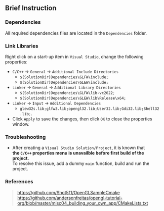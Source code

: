 ## Brief Instruction
### Dependencies
All required dependencies files are located in the `Dependencies` folder.

### Link Libraries
Right click on a start-up item in `Visual Studio`, change the following properties:
* `C/C++` -> `General` -> `Additional Include Directories` <br>
    * `$(SolutionDir)Dependencies\GLFW\include;`
    * `$(SolutionDir)Dependencies\GLEW\include;`
* `Linker` -> `General` -> `Additional Library Directories` <br>
    * `$(SolutionDir)Dependencies\GLFW\lib-vc2022;`
    * `$(SolutionDir)Dependencies\GLEW\lib\Release\x64;`
* `Linker` -> `Input` -> `Additional Dependencies` <br>
    * `glew32s.lib;glfw3.lib;opengl32.lib;User32.lib;Gdi32.lib;Shell32.lib;`.
* Click `Apply` to save the changes, then click `OK` to close the properties window.

### Troubleshooting
* After creating a `Visual Studio Solution/Project`, it is known that \
  **the `C/C++` properties menu is unavailble before first build of the project.** <br>
  To resolve this issue, add a dummy `main` function, build and run the project.

### References
> https://github.com/Shot511/OpenGLSampleCmake<br>
> https://github.com/andersonfreitas/opengl-tutorial-org/blob/master/misc04_building_your_own_app/CMakeLists.txt<br>
